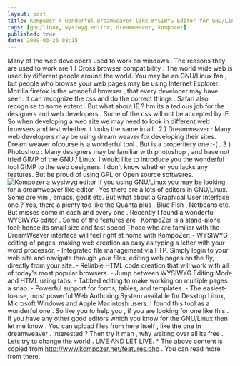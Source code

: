 ```yaml
---
layout: post
title: Kompozer A wonderful Dreamweaver like WYSIWYG Editor for GNU/Linux , Windows, Mac
tags: [gnu/linux, wysiwyg editor, dreamweaver, kompozer]
published: true
date: 2009-03-26 08:15
---
```

Many of the web developers used to work on windows . The reasons they are used to work are  1 ) Cross browser compatibility : The world wide web is used by different people around the world. You may be an GNU/Linux fan , but people who browse your web pages may be using Internet Explorer. Mozilla firefox is the wondeful browser , that every developer may have seen. It can recognize the css and do the correct things . Safari also recognise to some extent . But what about IE ? hm its a tedious job for the designers and web developers . Some of the css will not be accepted by IE. So when developing a web site we may need to look in different web browsers and test whether it looks the same in all .  2 ) Dreamweaver : Many web developers may be using dream weaver for developing their sites. Dream weaver ofcourse is a wonderful tool . But is a properitery one :-( .  3 ) Photoshop : Many designers may be familiar with photoshop , and have not tried GIMP of the GNU / Linux. I would like to introduce you the wonderful tool GIMP to the web designers. I don't know whether you lacks any features. But be proud of using GPL or Open source softwares.     ![Kompozer a wysiwyg editor](http://harikt.com/images/banners/Kompozer_wysiwyg_editor.png "Kompozer a wysiwyg editor") If you using GNU/Linux you may be looking for a dreamweaver like editor . Yes there are a lots of editors in GNU/Linux. Some are vim , emacs, gedit etc. But what about a Graphical User Interface one ? Yes, there a plenty too like the Quanta plus , Blue Fish , Netbeans etc. But misses some in each and every one . Recently I found a wonderful WYSIWYG editor . Some of the features are    KompoZer is a stand-alone tool; hence its small size and fast speed  Those who are familiar with the DreamWeaver interface will feel right at home with KompoZer:  -   WYSIWYG editing of pages, making web creation as easy as typing     a letter with your word processor. -   Integrated file management via FTP. Simply login to your web     site and navigate through your files, editing web pages on the fly,     directly from your site. -   Reliable HTML code creation that will work with all of today's     most popular browsers. -   Jump between WYSIWYG Editing Mode and HTML using tabs. -   Tabbed editing to make working on multiple pages a snap. -   Powerful support for forms, tables, and templates. -   The easiest-to-use, most powerful Web Authoring System     available for Desktop Linux, Microsoft Windows and Apple Macintosh     users.  I found this tool as a wonderful one . So like you to help you , if you are looking for one like this . If you have any other good editors which you know for the GNU/Linux then let me know . You can upload files from here itself , like the one in dreamweaver . Interested ? Then try it man , why waiting over all its free .  Lets try to change the world . LIVE AND LET LIVE.  \* The above content is copied from http://www.kompozer.net/features.php . You can read more from there.      
